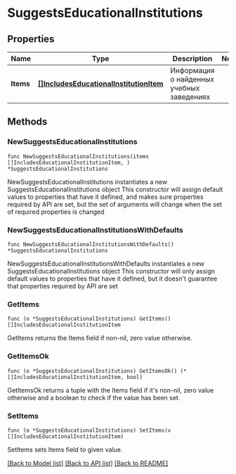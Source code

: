 # SuggestsEducationalInstitutions

## Properties

Name | Type | Description | Notes
------------ | ------------- | ------------- | -------------
**Items** | [**[]IncludesEducationalInstitutionItem**](IncludesEducationalInstitutionItem.md) | Информация о найденных учебных заведениях | 

## Methods

### NewSuggestsEducationalInstitutions

`func NewSuggestsEducationalInstitutions(items []IncludesEducationalInstitutionItem, ) *SuggestsEducationalInstitutions`

NewSuggestsEducationalInstitutions instantiates a new SuggestsEducationalInstitutions object
This constructor will assign default values to properties that have it defined,
and makes sure properties required by API are set, but the set of arguments
will change when the set of required properties is changed

### NewSuggestsEducationalInstitutionsWithDefaults

`func NewSuggestsEducationalInstitutionsWithDefaults() *SuggestsEducationalInstitutions`

NewSuggestsEducationalInstitutionsWithDefaults instantiates a new SuggestsEducationalInstitutions object
This constructor will only assign default values to properties that have it defined,
but it doesn't guarantee that properties required by API are set

### GetItems

`func (o *SuggestsEducationalInstitutions) GetItems() []IncludesEducationalInstitutionItem`

GetItems returns the Items field if non-nil, zero value otherwise.

### GetItemsOk

`func (o *SuggestsEducationalInstitutions) GetItemsOk() (*[]IncludesEducationalInstitutionItem, bool)`

GetItemsOk returns a tuple with the Items field if it's non-nil, zero value otherwise
and a boolean to check if the value has been set.

### SetItems

`func (o *SuggestsEducationalInstitutions) SetItems(v []IncludesEducationalInstitutionItem)`

SetItems sets Items field to given value.



[[Back to Model list]](../README.md#documentation-for-models) [[Back to API list]](../README.md#documentation-for-api-endpoints) [[Back to README]](../README.md)


